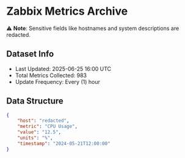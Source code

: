 # Zabbix Metrics Archive

⚠️ **Note**: Sensitive fields like hostnames and system descriptions are redacted.

## Dataset Info
- Last Updated: 2025-06-25 16:00 UTC
- Total Metrics Collected: 983
- Update Frequency: Every (1) hour

## Data Structure
```json
{
    "host": "redacted",
    "metric": "CPU Usage",
    "value": "12.5",
    "units": "%",
    "timestamp": "2024-05-21T12:00:00"
}
```
